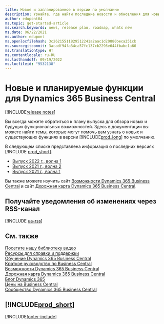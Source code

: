 ```yaml
---
title: Новое и запланированное в версии по умолчанию
description: Узнайте, где найти последние новости и обновления для новых и существующих функций в версии Business Central по умолчанию.
author: edupont04
ms.topic: get-started-article
ms.search.keywords: news, release plan, roadmap, whats new
ms.date: 06/22/2021
ms.author: edupont
ms.openlocfilehash: 3c26215511829512241a2aac1d20880beca251cb
ms.sourcegitcommit: 3acadf94fa34ca57fc137cb2296e644fbabc1a60
ms.translationtype: HT
ms.contentlocale: ru-RU
ms.lasthandoff: 09/19/2022
ms.locfileid: "9532138"
---
```

# <a name="new-and-planned-for-dynamics-365-business-central"></a>Новые и планируемые функции для Dynamics 365 Business Central

[!INCLUDE[release notes](includes/release-notes.md)]

Вы всегда можете обратиться к плану выпуска для обзора новых и будущих функциональных возможностей. Здесь в документации вы можете найти темы, которые могут помочь вам узнать о новых и существующих функциях в версии [!INCLUDE[prod_long](includes/prod_long.md)] по умолчанию.  

В следующем списке представлена информация о последних версиях [!INCLUDE [prod_short](includes/prod_short.md)].  

* [Выпуск 2022 г., волна 1](/dynamics365-release-plan/2022wave1/smb/dynamics365-business-central/planned-features)  
* [Выпуск 2021 г., волна 2](/dynamics365-release-plan/2021wave2/smb/dynamics365-business-central/planned-features)  
* [Выпуск 2021 г., волна 1](/dynamics365-release-plan/2021wave1/smb/dynamics365-business-central/planned-features)  

Вы также можете изучить сайт [Возможности Dynamics 365 Business Central](https://dynamics.microsoft.com/business-central/capabilities/) и сайт [Дорожная карта Dynamics 365 Business Central](https://dynamics.microsoft.com/roadmap/business-central/).  

## <a name="get-notified-about-changes-through-an-rss-feed"></a>Получайте уведомления об изменениях через RSS-канал

[!INCLUDE [ua-rss](includes/ua-rss.md)]

## <a name="see-also"></a>См. также

[Посетите нашу библиотеку видео](across-videos.md)  
[Ресурсы для справки и поддержки](product-help-and-support.md)  
[Обучение Dynamics 365 Business Central](/training/dynamics365/business-central?WT.mc_id=dyn365bc_landingpage-docs)  
[Краткое руководство по Business Central](quick-start-business-central.md)  
[Возможности Dynamics 365 Business Central](https://dynamics.microsoft.com/business-central/capabilities/)  
[Дорожная карта Dynamics 365 Business Central](https://dynamics.microsoft.com/roadmap/business-central/)  
[Блог Dynamics 365](https://cloudblogs.microsoft.com/dynamics365/it/product/business-central/)  
[Цены на Business Central](https://dynamics.microsoft.com/business-central/overview/#pricing)  
[Сообщество Dynamics 365 Business Central](https://community.dynamics.com/business/)

## [!INCLUDE[prod_short](includes/free_trial_md.md)]

[!INCLUDE[footer-include](includes/footer-banner.md)]
